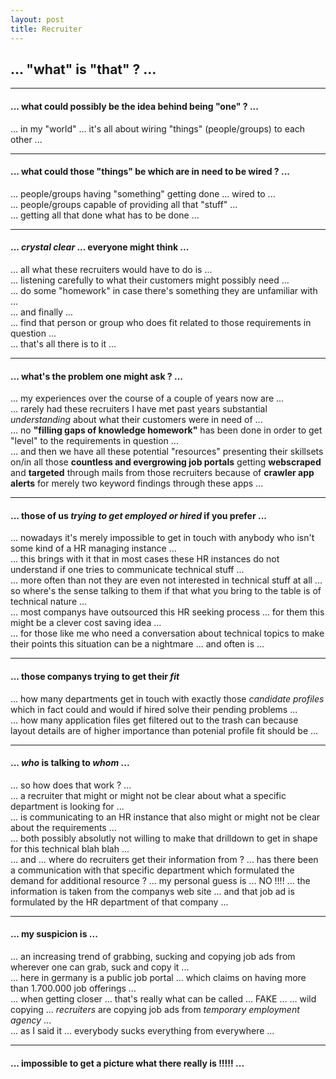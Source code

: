 ```yaml
---
layout: post
title: Recruiter
---
```


## **... "what" is "that" ? ...**  
   
----  

#### ... what could possibly be the idea behind being "one" ? ...
... in my "world" ... it's all about wiring "things" (people/groups) to each other ...  

----  
  
#### ... what could those "things" be which are in need to be wired ? ...
... people/groups having "something" getting done ... wired to ...  
... people/groups capable of providing all that "stuff" ...  
... getting all that done what has to be done ...  
  
----  
  
#### ... *crystal clear* ... everyone might think ...  
... all what these recruiters would have to do is ...  
... listening carefully to what their customers might possibly need ...  
... do some "homework" in case there's something they are unfamiliar with ...  
... and finally ...   
... find that person or group who does fit related to those requirements in question ...  
... that's all there is to it ...  

---  
  
#### ... what's the problem one might ask ? ...  
... my experiences over the course of a couple of years now are ...  
... rarely had these recruiters I have met past years substantial *understanding* about what their customers were in need of ...  
... no **"filling gaps of knowledge homework"** has been done in order to get "level" to the requirements in question ...  
... and then we have all these potential "resources" presenting their skillsets on/in all those **countless and evergrowing job portals** getting **webscraped** and **targeted** through mails from those recruiters because of **crawler app alerts** for merely two keyword findings through these apps ...  

---  
  
#### ... those of us **_trying to get employed or hired_** if you prefer ...  
... nowadays it's merely impossible to get in touch with anybody who isn't some kind of a HR managing instance ...  
... this brings with it that in most cases these HR instances do not understand if one tries to communicate technical stuff ...  
... more often than not they are even not interested in technical stuff at all ... so where's the sense talking to them if that what you bring to the table is of technical nature ...  
... most companys have outsourced this HR seeking process ... for them this might be a clever cost saving idea ...  
... for those like me who need a conversation about technical topics to make their points this situation can be a nightmare ... and often is ...  
  
---  

#### ... those companys trying to get their **_fit_**  
... how many departments get in touch with exactly those *candidate profiles* which in fact could and would if hired solve their pending problems ...  
... how many application files get filtered out to the trash can because layout details are of higher importance than potenial profile fit should be ...  
  
---  
  
#### ... _who_ is talking to _whom_ ...  
... so how does that work ? ...  
... a recruiter that might or might not be clear about what a specific department is looking for ...  
... is communicating to an HR instance that also might or might not be clear about the requirements ...  
... both possibly absolutly not willing to make that drilldown to get in shape for this technical blah blah ...  
... and ... where do recruiters get their information from ? ... has there been a communication with that specific department which formulated the demand for additional resource ? ... my personal guess is ... NO !!!! ... the information is taken from the companys web site ... and that job ad is formulated by the HR department of that company ... 

---  

#### ... my suspicion is ...  
... an increasing trend of grabbing, sucking and copying job ads from wherever one can grab, suck and copy it ...  
... here in germany is a public job portal ... which claims on having more than 1.700.000 job offerings ...  
... when getting closer ... that's really what can be called ... FAKE ... 
... wild copying ... *recruiters* are copying job ads from *temporary employment agency* ...  
... as I said it ... everybody sucks everything from everywhere ...  
 
---  

#### ... impossible to get a picture what there really is !!!!! ...

  







  


  




